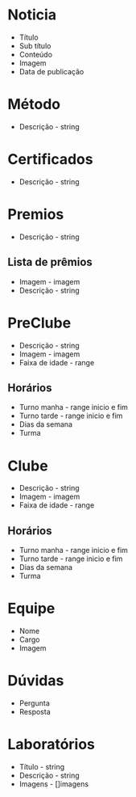 # Noticia
- Título
- Sub título
- Conteúdo
- Imagem
- Data de publicação

# Método
- Descrição - string

# Certificados
- Descrição - string

# Premios
- Descrição - string

## Lista de prêmios
- Imagem - imagem
- Descrição - string

# PreClube
- Descrição - string
- Imagem - imagem
- Faixa de idade - range

## Horários
- Turno manha - range inicio e fim
- Turno tarde - range inicio e fim
- Dias da semana
- Turma

# Clube
- Descrição - string
- Imagem - imagem
- Faixa de idade - range

## Horários
- Turno manha - range inicio e fim
- Turno tarde - range inicio e fim
- Dias da semana
- Turma

# Equipe
- Nome
- Cargo
- Imagem

# Dúvidas
- Pergunta
- Resposta

# Laboratórios
- Título - string
- Descrição - string
- Imagens - []imagens